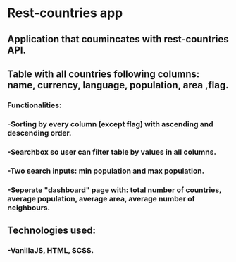 # Rest-countries app 

## Application that coumincates with rest-countries API.
## Table with all countries following columns: name, currency, language, population, area ,flag.

### Functionalities:
### -Sorting by every column (except flag) with ascending and descending order.
### -Searchbox so user can filter table by values in all columns.
### -Two search inputs: min population and max population.
### -Seperate "dashboard" page with: total number of countries, average population, average area, average number of neighbours.

## Technologies used: 
### -VanillaJS, HTML, SCSS. 
